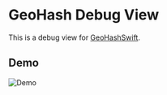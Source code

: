 # GeoHash Debug View

This is a debug view for [GeoHashSwift](https://github.com/fummicc1/GeoHashSwift).

## Demo

![Demo](./demo.gif)
